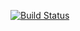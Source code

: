 [![Build Status](https://travis-ci.org/renozao/RcppOctave.png?branch=develop)](https://travis-ci.org/renozao/RcppOctave)
